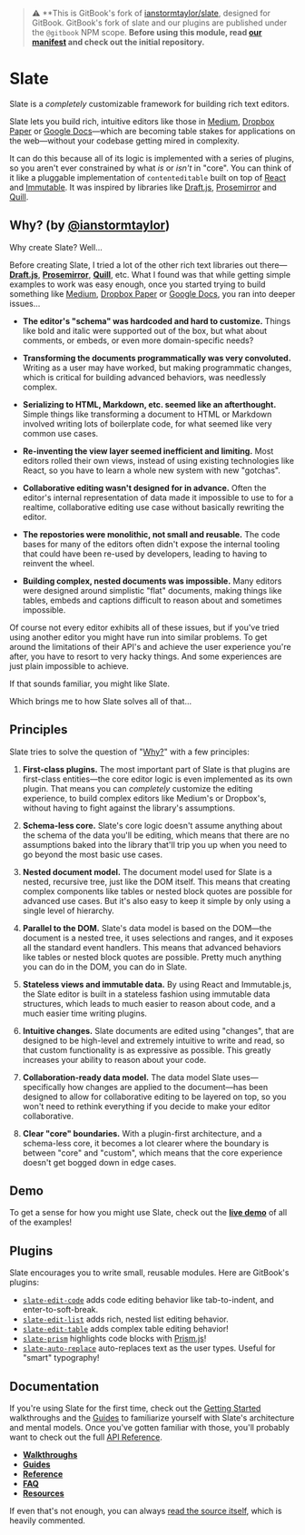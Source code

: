 > ⚠️ **This is GitBook's fork of [ianstormtaylor/slate](https://github.com/ianstormtaylor/slate), designed for GitBook.
> GitBook's fork of slate and our plugins are published under the `@gitbook` NPM scope.
> **Before using this module, read [our manifest](https://github.com/GitbookIO/slate/blob/master/Forked.md) and check out the initial repository.**

# Slate

Slate is a _completely_ customizable framework for building rich text editors.

Slate lets you build rich, intuitive editors like those in [Medium](https://medium.com/), [Dropbox Paper](https://www.dropbox.com/paper) or [Google Docs](https://www.google.com/docs/about/)—which are becoming table stakes for applications on the web—without your codebase getting mired in complexity.

It can do this because all of its logic is implemented with a series of plugins, so you aren't ever constrained by what _is_ or _isn't_ in "core". You can think of it like a pluggable implementation of `contenteditable` built on top of [React](https://facebook.github.io/react/) and [Immutable](https://facebook.github.io/immutable-js/). It was inspired by libraries like [Draft.js](https://facebook.github.io/draft-js/), [Prosemirror](http://prosemirror.net/) and [Quill](http://quilljs.com/).

## Why? (by [@ianstormtaylor](https://github.com/ianstormtaylor))

Why create Slate? Well...

Before creating Slate, I tried a lot of the other rich text libraries out there—[**Draft.js**](https://facebook.github.io/draft-js/), [**Prosemirror**](http://prosemirror.net/), [**Quill**](http://quilljs.com/), etc. What I found was that while getting simple examples to work was easy enough, once you started trying to build something like [Medium](https://medium.com/), [Dropbox Paper](https://www.dropbox.com/paper) or [Google Docs](https://www.google.com/docs/about/), you ran into deeper issues...

* **The editor's "schema" was hardcoded and hard to customize.** Things like bold and italic were supported out of the box, but what about comments, or embeds, or even more domain-specific needs?

* **Transforming the documents programmatically was very convoluted.** Writing as a user may have worked, but making programmatic changes, which is critical for building advanced behaviors, was needlessly complex.

* **Serializing to HTML, Markdown, etc. seemed like an afterthought.** Simple things like transforming a document to HTML or Markdown involved writing lots of boilerplate code, for what seemed like very common use cases.

* **Re-inventing the view layer seemed inefficient and limiting.** Most editors rolled their own views, instead of using existing technologies like React, so you have to learn a whole new system with new "gotchas".

* **Collaborative editing wasn't designed for in advance.** Often the editor's internal representation of data made it impossible to use to for a realtime, collaborative editing use case without basically rewriting the editor.

* **The repostories were monolithic, not small and reusable.** The code bases for many of the editors often didn't expose the internal tooling that could have been re-used by developers, leading to having to reinvent the wheel.

* **Building complex, nested documents was impossible.** Many editors were designed around simplistic "flat" documents, making things like tables, embeds and captions difficult to reason about and sometimes impossible.

Of course not every editor exhibits all of these issues, but if you've tried using another editor you might have run into similar problems. To get around the limitations of their API's and achieve the user experience you're after, you have to resort to very hacky things. And some experiences are just plain impossible to achieve.

If that sounds familiar, you might like Slate.

Which brings me to how Slate solves all of that...

## Principles

Slate tries to solve the question of "[Why?](#why)" with a few principles:

1. **First-class plugins.** The most important part of Slate is that plugins are first-class entities—the core editor logic is even implemented as its own plugin. That means you can _completely_ customize the editing experience, to build complex editors like Medium's or Dropbox's, without having to fight against the library's assumptions.

2. **Schema-less core.** Slate's core logic doesn't assume anything about the schema of the data you'll be editing, which means that there are no assumptions baked into the library that'll trip you up when you need to go beyond the most basic use cases.

3. **Nested document model.** The document model used for Slate is a nested, recursive tree, just like the DOM itself. This means that creating complex components like tables or nested block quotes are possible for advanced use cases. But it's also easy to keep it simple by only using a single level of hierarchy.

4. **Parallel to the DOM.** Slate's data model is based on the DOM—the document is a nested tree, it uses selections and ranges, and it exposes all the standard event handlers. This means that advanced behaviors like tables or nested block quotes are possible. Pretty much anything you can do in the DOM, you can do in Slate.

5. **Stateless views and immutable data.** By using React and Immutable.js, the Slate editor is built in a stateless fashion using immutable data structures, which leads to much easier to reason about code, and a much easier time writing plugins.

6. **Intuitive changes.** Slate documents are edited using "changes", that are designed to be high-level and extremely intuitive to write and read, so that custom functionality is as expressive as possible. This greatly increases your ability to reason about your code.

7. **Collaboration-ready data model.** The data model Slate uses—specifically how changes are applied to the document—has been designed to allow for collaborative editing to be layered on top, so you won't need to rethink everything if you decide to make your editor collaborative.

8. **Clear "core" boundaries.** With a plugin-first architecture, and a schema-less core, it becomes a lot clearer where the boundary is between "core" and "custom", which means that the core experience doesn't get bogged down in edge cases.

## Demo

To get a sense for how you might use Slate, check out the [**live demo**](https://gitbookio.github.io/slate) of all of the examples!

## Plugins

Slate encourages you to write small, reusable modules. Here are GitBook's plugins:

* [`slate-edit-code`](https://github.com/GitbookIO/slate/tree/master/packages/slate-edit-code) adds code editing behavior like tab-to-indent, and enter-to-soft-break.
* [`slate-edit-list`](https://github.com/GitbookIO/slate/tree/master/packages/slate-edit-list) adds rich, nested list editing behavior.
* [`slate-edit-table`](https://github.com/GitbookIO/slate/tree/master/packages/slate-edit-table) adds complex table editing behavior!
* [`slate-prism`](https://github.com/GitbookIO/slate/tree/master/packages/slate-prism) highlights code blocks with [Prism.js](http://prismjs.com/)!
* [`slate-auto-replace`](https://github.com/GitbookIO/slate/tree/master/packages/slate-auto-replace) auto-replaces text as the user types. Useful for "smart" typography!

## Documentation

If you're using Slate for the first time, check out the [Getting Started](https://gitbook.gitbook.io/slate-fork/walkthroughs/installing-slate) walkthroughs and the [Guides](https://gitbook.gitbook.io/slate-fork/guides) to familiarize yourself with Slate's architecture and mental models. Once you've gotten familiar with those, you'll probably want to check out the full [API Reference](https://gitbook.gitbook.io/slate-fork/slate-core).

* [**Walkthroughs**](https://gitbook.gitbook.io/slate-fork/walkthroughs/installing-slate)
* [**Guides**](https://gitbook.gitbook.io/slate-fork/guides)
* [**Reference**](https://gitbook.gitbook.io/slate-fork/slate-core)
* [**FAQ**](https://gitbook.gitbook.io/slate-fork/general/faq)
* [**Resources**](https://gitbook.gitbook.io/slate-fork/general/resources)

If even that's not enough, you can always [read the source itself](./src), which is heavily commented.
